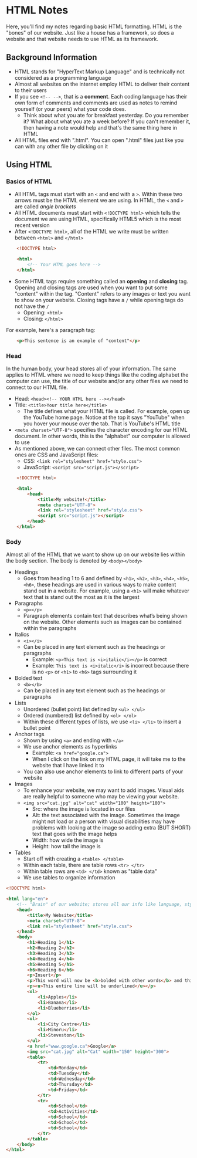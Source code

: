 # HTML Notes

Here, you'll find my notes regarding basic HTML formatting. HTML is the "bones" of our website. Just like a house has a framework, so does a website and that website needs to use HTML as its framework.

## Background Information

- HTML stands for "HyperText Markup Language" and is technically not considered as a programming language
- Almost all websites on the internet employ HTML to deliver their content to their users
- If you see `<!-- -->`, that is a **comment**. Each coding language has their own form of comments and comments are used as notes to remind yourself (or your peers) what your code does.
  - Think about what you ate for breakfast yesterday. Do you remember it? What about what you ate a week before? If you can't remember it, then having a note would help and that's the same thing here in HTML
- All HTML files end with ".html". You can open ".html" files just like you can with any other file by clicking on it

## Using HTML

### Basics of HTML

- All HTML tags must start with an `<` and end with a `>`. Within these two arrows must be the HTML element we are using. In HTML, the `<` and `>` are called *angle brackets*
- All HTML documents must start with `<!DOCTYPE html>` which tells the document we are using HTML, specifically HTML5 which is the most recent version
- After `<!DOCTYPE html>`, all of the HTML we write must be written between `<html>` and `</html>`

```html
    <!DOCTYPE html>

    <html>
        <!-- Your HTML goes here --> 
    </html>
```

- Some HTML tags require something called an **opening** and **closing** tag. Opening and closing tags are used when you want to put some "content" within the tag. "Content" refers to any images or text you want to show on your website. Closing tags have a `/` while opening tags do not have the `/`
  - Opening: `<html>`
  - Closing: `</html>`

For example, here's a paragraph tag:

```html
    <p>This sentence is an example of "content"</p>
```

### Head

In the human body, your head stores all of your information. The same applies to HTML where we need to keep things like the coding alphabet the computer can use, the title of our website and/or any other files we need to connect to our HTML file.

- Head: `<head><!-- YOUR HTML here --></head>`
- Title: `<title>Your title here</title>`
  - The title defines what your HTML file is called. For example, open up the YouTube home page. Notice at the top it says "YouTube" when you hover your mouse over the tab. That is YouTube's HTML title
- `<meta charset="UTF-8">` specifies the character encoding for our HTML document. In other words, this is the "alphabet" our computer is allowed to use
- As mentioned above, we can connect other files. The most common ones are CSS and JavaScript files:
  - CSS: `<link rel="stylesheet" href="style.css">`
  - JavaScript: `<script src="script.js"></script>`

```html
    <!DOCTYPE html>

    <html>
        <head>
            <title>My website!</title>
            <meta charset="UTF-8">
            <link rel="stylesheet" href="style.css">
            <script src="script.js"></script>
        </head>
    </html>
```

### Body

Almost all of the HTML that we want to show up on our website lies within the body section. The body is denoted by `<body></body>`

- Headings
  - Goes from heading 1 to 6 and defined by `<h1>`, `<h2>`, `<h3>`, `<h4>`, `<h5>`, `<h6>`, these headings are used in various ways to make content stand out in a website. For example, using a `<h1>` will make whatever text that is stand out the most as it is the largest
- Paragraphs
  - `<p></p>`
  - Paragraph elements contain text that describes what’s being shown on the website. Other elements such as images can be contained within the paragraphs
- Italics
  - `<i></i>`
  - Can be placed in any text element such as the headings or paragraphs
    - Example: `<p>This text is <i>italic</i></p>` is correct
    - Example: `This text is <i>italic</i>` is incorrect because there is no `<p>` or `<h1>` to `<h6>` tags surrounding it
- Bolded text
  - `<b></b>`
  - Can be placed in any text element such as the headings or paragraphs
- Lists
  - Unordered (bullet point) list defined by `<ul> </ul>`
  - Ordered (numbered) list defined by `<ol> </ol>`
  - Within these different types of lists, we use `<li> </li>` to insert a bullet point
- Anchor tags
  - Shown by using `<a>` and ending with `</a>`
  - We use anchor elements as hyperlinks
    - Example: `<a href="google.ca">`
    - When I click on the link on my HTML page, it will take me to the website that I have linked it to
  - You can also use anchor elements to link to different parts of your website
- Images
  - To enhance your website, we may want to add images. Visual aids are really helpful to someone who may be viewing your website.
  - `<img src="cat.jpg" alt="cat" width="100" height="100">`
    - Src: where the image is located in our files
    - Alt: the text associated with the image. Sometimes the image might not load or a person with visual disabilities may have problems with looking at the image so adding extra (BUT SHORT) text that goes with the image helps
    - Width: how wide the image is
    - Height: how tall the image is
- Tables
  - Start off with creating a `<table> </table>`
  - Within each table, there are table rows `<tr> </tr>`
  - Within table rows are `<td> </td>` known as "table data"
  - We use tables to organize information

```html
<!DOCTYPE html>

<html lang="en">
    <!-- "Brain" of our website; stores all our info like language, styling, JavaScript, etc. -->
    <head>
        <title>My Website</title>
        <meta charset="UTF-8">
        <link rel="stylesheet" href="style.css">
    </head>
    <body>
        <h1>Heading 1</h1>
        <h2>Heading 2</h2>
        <h3>Heading 3</h3>
        <h4>Heading 4</h4>
        <h5>Heading 5</h5>
        <h6>Heading 6</h6>
        <p>Insert</p>
        <p>This word will now be <b>bolded with other words</b> and this other word will now be <i>italisized</i></p>
        <p><u>This entire line will be underlined</u></p>
        <ol>
            <li>Apples</li>
            <li>Banana</li>
            <li>Blueberries</li>
        </ol>
        <ul>
            <li>City Centre</li>
            <li>Minoru</li>
            <li>Steveston</li>
        </ul>
        <a href="www.google.ca">Google</a>
        <img src="cat.jpg" alt="Cat" width="150" height="300">
        <table>
            <tr>
                <td>Monday</td>
                <td>Tuesday</td>
                <td>Wednesday</td>
                <td>Thursday</td>
                <td>Friday</td>
            </tr>
            <tr>
                <td>School</td>
                <td>Activities</td>
                <td>School</td>
                <td>School</td>
                <td>School</td>
            </tr>
        </table>
    </body>
</html>
```
